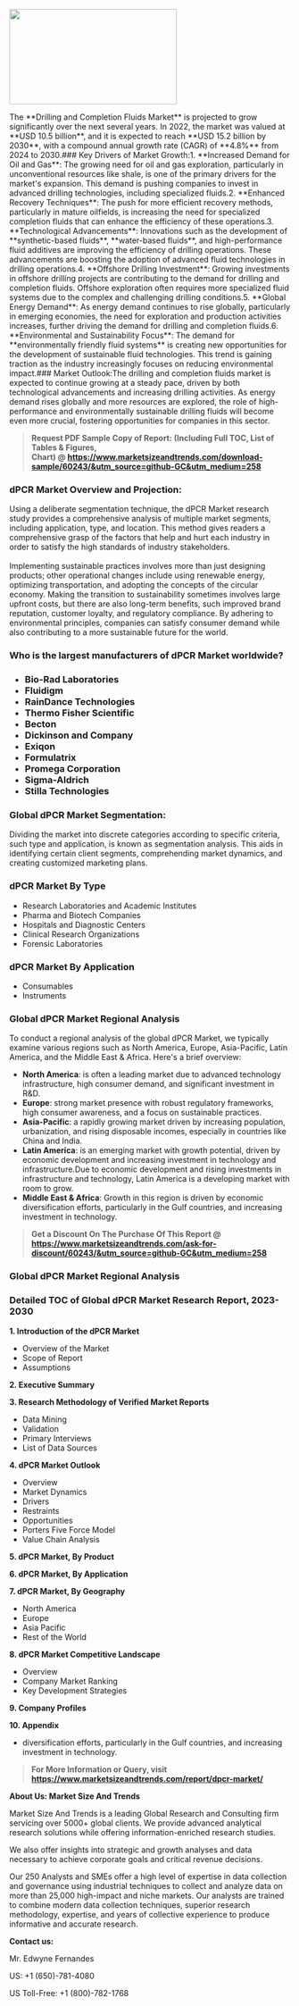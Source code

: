 <p><img class="alignnone size-medium wp-image-20088" src="https://ffe5etoiles.com/wp-content/uploads/2024/12/MST1-300x171.png" alt="" width="300" height="171" /></p>The **Drilling and Completion Fluids Market** is projected to grow significantly over the next several years. In 2022, the market was valued at **USD 10.5 billion**, and it is expected to reach **USD 15.2 billion by 2030**, with a compound annual growth rate (CAGR) of **4.8%** from 2024 to 2030.### Key Drivers of Market Growth:1. **Increased Demand for Oil and Gas**: The growing need for oil and gas exploration, particularly in unconventional resources like shale, is one of the primary drivers for the market's expansion. This demand is pushing companies to invest in advanced drilling technologies, including specialized fluids.2. **Enhanced Recovery Techniques**: The push for more efficient recovery methods, particularly in mature oilfields, is increasing the need for specialized completion fluids that can enhance the efficiency of these operations.3. **Technological Advancements**: Innovations such as the development of **synthetic-based fluids**, **water-based fluids**, and high-performance fluid additives are improving the efficiency of drilling operations. These advancements are boosting the adoption of advanced fluid technologies in drilling operations.4. **Offshore Drilling Investment**: Growing investments in offshore drilling projects are contributing to the demand for drilling and completion fluids. Offshore exploration often requires more specialized fluid systems due to the complex and challenging drilling conditions.5. **Global Energy Demand**: As energy demand continues to rise globally, particularly in emerging economies, the need for exploration and production activities increases, further driving the demand for drilling and completion fluids.6. **Environmental and Sustainability Focus**: The demand for **environmentally friendly fluid systems** is creating new opportunities for the development of sustainable fluid technologies. This trend is gaining traction as the industry increasingly focuses on reducing environmental impact.### Market Outlook:The drilling and completion fluids market is expected to continue growing at a steady pace, driven by both technological advancements and increasing drilling activities. As energy demand rises globally and more resources are explored, the role of high-performance and environmentally sustainable drilling fluids will become even more crucial, fostering opportunities for companies in this sector.</p><blockquote id="" class=""><strong>Request PDF Sample Copy of Report: (Including Full TOC, List of Tables &amp; Figures, Chart)&nbsp;@&nbsp;<strong><a href="https://www.marketsizeandtrends.com/download-sample/60243/&utm_source=github-GC&utm_medium=258" target="_blank">https://www.marketsizeandtrends.com/download-sample/60243/&utm_source=github-GC&utm_medium=258</a></strong></strong></blockquote><h3 id="" class="">dPCR Market&nbsp;Overview and Projection:</h3><p id="" class="">Using a deliberate segmentation technique, the dPCR Market research study provides a comprehensive analysis of multiple market segments, including application, type, and location. This method gives readers a comprehensive grasp of the factors that help and hurt each industry in order to satisfy the high standards of industry stakeholders. <br /> <br />Implementing sustainable practices involves more than just designing products; other operational changes include using renewable energy, optimizing transportation, and adopting the concepts of the circular economy. Making the transition to sustainability sometimes involves large upfront costs, but there are also long-term benefits, such improved brand reputation, customer loyalty, and regulatory compliance. By adhering to environmental principles, companies can satisfy consumer demand while also contributing to a more sustainable future for the world.</p><h3 id="" class="">Who is the largest manufacturers of&nbsp;dPCR Market worldwide?</h3><h3 class=""><p><ul><li>Bio-Rad Laboratories </li><li> Fluidigm </li><li> RainDance Technologies </li><li> Thermo Fisher Scientific </li><li> Becton </li><li> Dickinson and Company </li><li> Exiqon </li><li> Formulatrix </li><li> Promega Corporation </li><li> Sigma-Aldrich </li><li> Stilla Technologies</li></ul></p></h3><h3 id="" class="">Global&nbsp;dPCR Market Segmentation:</h3><p id="" class="">Dividing the market into discrete categories according to specific criteria, such type and application, is known as segmentation analysis. This aids in identifying certain client segments, comprehending market dynamics, and creating customized marketing plans.</p><h3 id="" class="">dPCR Market&nbsp;By Type</h3><p><p><ul><li>Research Laboratories and Academic Institutes </li><li> Pharma and Biotech Companies </li><li> Hospitals and Diagnostic Centers </li><li> Clinical Research Organizations </li><li> Forensic Laboratories</p></li></ul></p></p><h3 id="" class="">dPCR Market&nbsp;By Application</h3><p class=""><p><ul><li>Consumables </li><li> Instruments</li></ul></p></p><h3 id="" class="">Global dPCR Market Regional Analysis</h3><p id="" class="">To conduct a regional analysis of the global dPCR Market, we typically examine various regions such as North America, Europe, Asia-Pacific, Latin America, and the Middle East &amp; Africa. Here's a brief overview:</p><ul><li><strong>North America</strong>: is often a leading market due to advanced technology infrastructure, high consumer demand, and significant investment in R&amp;D.</li><li><strong>Europe</strong>: strong market presence with robust regulatory frameworks, high consumer awareness, and a focus on sustainable practices.</li><li><strong>Asia-Pacific</strong>: a rapidly growing market driven by increasing population, urbanization, and rising disposable incomes, especially in countries like China and India.</li><li><strong>Latin America</strong>: is an emerging market with growth potential, driven by economic development and increasing investment in technology and infrastructure.Due to economic development and rising investments in infrastructure and technology, Latin America is a developing market with room to grow.</li><li><strong>Middle East &amp; Africa</strong>: Growth in this region is driven by economic diversification efforts, particularly in the Gulf countries, and increasing investment in technology.</li></ul><blockquote id="" class=""><strong>Get a Discount On The Purchase Of This Report @ <strong><a href="https://www.marketsizeandtrends.com/ask-for-discount/60243/&utm_source=github-GC&utm_medium=258" target="_blank">https://www.marketsizeandtrends.com/ask-for-discount/60243/&utm_source=github-GC&utm_medium=258</a></strong></strong></blockquote><h3 id="" class="">Global dPCR Market Regional Analysis</h3><h3 id="" class="">Detailed TOC of Global dPCR Market Research Report, 2023-2030</h3><p id="" class=""><strong>1. Introduction of the dPCR Market</strong></p><ul><li>Overview of the Market</li><li>Scope of Report</li><li>Assumptions</li></ul><p id="" class=""><strong>2. Executive Summary</strong></p><p id="" class=""><strong>3. Research Methodology of Verified Market Reports</strong></p><ul><li>Data Mining</li><li>Validation</li><li>Primary Interviews</li><li>List of Data Sources</li></ul><p id="" class=""><strong>4. dPCR Market Outlook</strong></p><ul><li>Overview</li><li>Market Dynamics</li><li>Drivers</li><li>Restraints</li><li>Opportunities</li><li>Porters Five Force Model</li><li>Value Chain Analysis</li></ul><p id="" class=""><strong>5. dPCR Market, By Product</strong></p><p id="" class=""><strong>6. dPCR Market, By Application</strong></p><p id="" class=""><strong>7. dPCR Market, By Geography</strong></p><ul><li>North America</li><li>Europe</li><li>Asia Pacific</li><li>Rest of the World</li></ul><p id="" class=""><strong>8. dPCR Market Competitive Landscape</strong></p><ul><li>Overview</li><li>Company Market Ranking</li><li>Key Development Strategies</li></ul><p id="" class=""><strong>9. Company Profiles</strong></p><p id="" class=""><strong>10. Appendix</strong></p><ul><li>diversification efforts, particularly in the Gulf countries, and increasing investment in technology.</li></ul><blockquote id="" class=""><strong>For More Information or Query, visit <strong><strong><a href="https://www.marketsizeandtrends.com/report/dpcr-market/" target="_blank">https://www.marketsizeandtrends.com/report/dpcr-market/</a></strong></strong></strong></blockquote><p id="" class=""><strong>About Us: Market Size And Trends</strong></p><p id="" class="">Market Size And Trends is a leading Global Research and Consulting firm servicing over 5000+ global clients. We provide advanced analytical research solutions while offering information-enriched research studies.</p><p id="" class="">We also offer insights into strategic and growth analyses and data necessary to achieve corporate goals and critical revenue decisions.</p><p id="" class="">Our 250 Analysts and SMEs offer a high level of expertise in data collection and governance using industrial techniques to collect and analyze data on more than 25,000 high-impact and niche markets. Our analysts are trained to combine modern data collection techniques, superior research methodology, expertise, and years of collective experience to produce informative and accurate research.</p><p id="" class=""><strong>Contact us:</strong></p><p id="" class="">Mr. Edwyne Fernandes</p><p id="" class="">US: +1 (650)-781-4080</p><p id="" class="">US Toll-Free: +1 (800)-782-1768</p>
